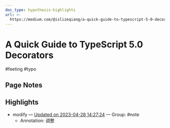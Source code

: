 ```yaml
---
doc_type: hypothesis-highlights
url: >-
  https://medium.com/@islizeqiang/a-quick-guide-to-typescript-5-0-decorators-d06cabe09e8c
---
```

# A Quick Guide to TypeScript 5.0 Decorators

#feeting #typo
## Page Notes
## Highlights
- modify — [Updated on 2023-04-28 14:27:24](https://hyp.is/vTLvruWNEe2T0qN_apZeEw/medium.com/@islizeqiang/a-quick-guide-to-typescript-5-0-decorators-d06cabe09e8c) — Group: #note
    - Annotation: 调整


